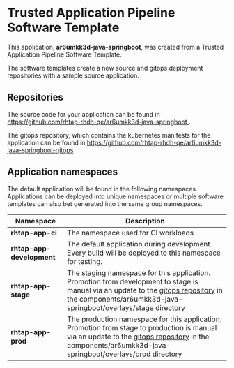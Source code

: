 # Trusted Application Pipeline Software Template

This application, **ar6umkk3d-java-springboot**, was created from a Trusted Application Pipeline Software Template.

The software templates create a new source and gitops deployment repositories with a sample source application. 

## Repositories

The source code for your application can be found in [https://github.com/rhtap-rhdh-qe/ar6umkk3d-java-springboot ](https://github.com/rhtap-rhdh-qe/ar6umkk3d-java-springboot ).
 
The gitops repository, which contains the kubernetes manifests for the application can be found in 
[https://github.com/rhtap-rhdh-qe/ar6umkk3d-java-springboot-gitops ](https://github.com/rhtap-rhdh-qe/ar6umkk3d-java-springboot-gitops ) 

## Application namespaces 

The default application will be found in the following namespaces. Applications can be deployed into unique namespaces or multiple software templates can also bet generated into the same group namespaces.  

|  Namespace   |  Description   |  
| -------- | -------- |
| **rhtap-app-ci** | The namespace used for CI workloads |
| **rhtap-app-development** | The default application during development. Every build will be deployed to this namespace for testing. |
| **rhtap-app-stage** | The staging namespace for this application. Promotion from development to stage is manual via an update to the [gitops repository](https://github.com/rhtap-rhdh-qe/ar6umkk3d-java-springboot-gitops ) in the components/ar6umkk3d-java-springboot/overlays/stage directory |
| **rhtap-app-prod** | The production namespace for this application. Promotion from stage to production is manual via an update to the [gitops repository](https://github.com/rhtap-rhdh-qe/ar6umkk3d-java-springboot-gitops ) in the components/ar6umkk3d-java-springboot/overlays/prod directory |
